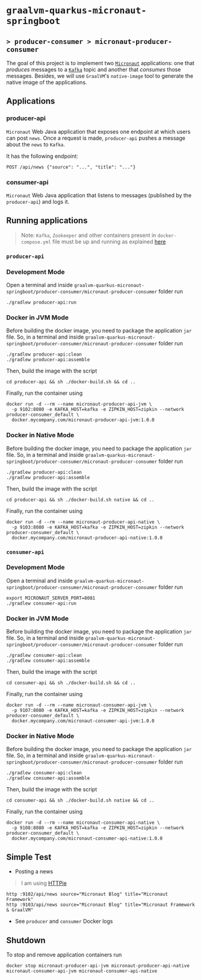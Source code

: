 # `graalvm-quarkus-micronaut-springboot`
## `> producer-consumer > micronaut-producer-consumer`

The goal of this project is to implement two [`Micronaut`](https://micronaut.io/) applications: one that _produces_
messages to a [`Kafka`](https://kafka.apache.org/) topic and another that _consumes_ those messages. Besides, we will
use `GraalVM`'s `native-image` tool to generate the native image of the applications.

## Applications

### producer-api

`Micronaut` Web Java application that exposes one endpoint at which users can post `news`. Once a request is made,
`producer-api` pushes a message about the `news` to `Kafka`.

It has the following endpoint:
```
POST /api/news {"source": "...", "title": "..."}
```

### consumer-api

`Micronaut` Web Java application that listens to messages (published by the `producer-api`) and logs it.

## Running applications

> Note: `Kafka`, `Zookeeper` and other containers present in `docker-compose.yml` file must be up and running as
> explained [here](https://github.com/ivangfr/graalvm-quarkus-micronaut-springboot/tree/master/producer-consumer#start-environment)

### `producer-api`

### Development Mode

Open a terminal and inside `graalvm-quarkus-micronaut-springboot/producer-consumer/micronaut-producer-consumer` folder run
```
./gradlew producer-api:run
```

### Docker in JVM Mode

Before building the docker image, you need to package the application `jar` file. So, in a terminal and inside
`graalvm-quarkus-micronaut-springboot/producer-consumer/micronaut-producer-consumer` folder run
```
./gradlew producer-api:clean
./gradlew producer-api:assemble
```

Then, build the image with the script
```
cd producer-api && sh ./docker-build.sh && cd ..
```

Finally, run the container using
```
docker run -d --rm --name micronaut-producer-api-jvm \
  -p 9102:8080 -e KAFKA_HOST=kafka -e ZIPKIN_HOST=zipkin --network producer-consumer_default \
  docker.mycompany.com/micronaut-producer-api-jvm:1.0.0
```

### Docker in Native Mode

Before building the docker image, you need to package the application `jar` file. So, in a terminal and inside
`graalvm-quarkus-micronaut-springboot/producer-consumer/micronaut-producer-consumer` folder run
```
./gradlew producer-api:clean
./gradlew producer-api:assemble
```

Then, build the image with the script
```
cd producer-api && sh ./docker-build.sh native && cd ..
```

Finally, run the container using
```
docker run -d --rm --name micronaut-producer-api-native \
  -p 9103:8080 -e KAFKA_HOST=kafka -e ZIPKIN_HOST=zipkin --network producer-consumer_default \
  docker.mycompany.com/micronaut-producer-api-native:1.0.0
```

### `consumer-api`

### Development Mode

Open a terminal and inside `graalvm-quarkus-micronaut-springboot/producer-consumer/micronaut-producer-consumer` folder run
```
export MICRONAUT_SERVER_PORT=8081
./gradlew consumer-api:run
```

### Docker in JVM Mode

Before building the docker image, you need to package the application `jar` file. So, in a terminal and inside
`graalvm-quarkus-micronaut-springboot/producer-consumer/micronaut-producer-consumer` folder run
```
./gradlew consumer-api:clean
./gradlew consumer-api:assemble
```

Then, build the image with the script
```
cd consumer-api && sh ./docker-build.sh && cd ..
```

Finally, run the container using
```
docker run -d --rm --name micronaut-consumer-api-jvm \
  -p 9107:8080 -e KAFKA_HOST=kafka -e ZIPKIN_HOST=zipkin --network producer-consumer_default \
  docker.mycompany.com/micronaut-consumer-api-jvm:1.0.0
```

### Docker in Native Mode

Before building the docker image, you need to package the application `jar` file. So, in a terminal and inside
`graalvm-quarkus-micronaut-springboot/producer-consumer/micronaut-producer-consumer` folder run
```
./gradlew consumer-api:clean
./gradlew consumer-api:assemble
```

Then, build the image with the script
```
cd consumer-api && sh ./docker-build.sh native && cd ..
```

Finally, run the container using
```
docker run -d --rm --name micronaut-consumer-api-native \
  -p 9108:8080 -e KAFKA_HOST=kafka -e ZIPKIN_HOST=zipkin --network producer-consumer_default \
  docker.mycompany.com/micronaut-consumer-api-native:1.0.0
```

## Simple Test

- Posting a news
> I am using [HTTPie](https://httpie.org/) 
```
http :9102/api/news source="Micronaut Blog" title="Micronaut Framework"
http :9103/api/news source="Micronaut Blog" title="Micronaut Framework & GraalVM"
```

- See `producer` and `consumer` Docker logs

## Shutdown

To stop and remove application containers run
```
docker stop micronaut-producer-api-jvm micronaut-producer-api-native micronaut-consumer-api-jvm micronaut-consumer-api-native
```
